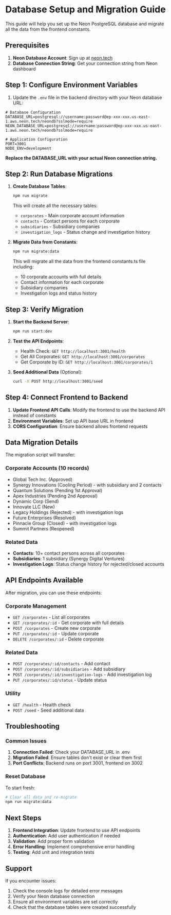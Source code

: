 # Database Setup and Migration Guide

This guide will help you set up the Neon PostgreSQL database and migrate all the data from the frontend constants.

## Prerequisites

1. **Neon Database Account**: Sign up at [neon.tech](https://neon.tech)
2. **Database Connection String**: Get your connection string from Neon dashboard

## Step 1: Configure Environment Variables

1. Update the `.env` file in the backend directory with your Neon database URL:

```env
# Database Configuration
DATABASE_URL=postgresql://username:password@ep-xxx-xxx.us-east-1.aws.neon.tech/neondb?sslmode=require
NEON_DATABASE_URL=postgresql://username:password@ep-xxx-xxx.us-east-1.aws.neon.tech/neondb?sslmode=require

# Application Configuration
PORT=3001
NODE_ENV=development
```

**Replace the DATABASE_URL with your actual Neon connection string.**

## Step 2: Run Database Migrations

1. **Create Database Tables**:
   ```bash
   npm run migrate
   ```
   This will create all the necessary tables:
   - `corporates` - Main corporate account information
   - `contacts` - Contact persons for each corporate
   - `subsidiaries` - Subsidiary companies
   - `investigation_logs` - Status change and investigation history

2. **Migrate Data from Constants**:
   ```bash
   npm run migrate:data
   ```
   This will migrate all the data from the frontend constants.ts file including:
   - 10 corporate accounts with full details
   - Contact information for each corporate
   - Subsidiary companies
   - Investigation logs and status history

## Step 3: Verify Migration

1. **Start the Backend Server**:
   ```bash
   npm run start:dev
   ```

2. **Test the API Endpoints**:
   - Health Check: `GET http://localhost:3001/health`
   - Get All Corporates: `GET http://localhost:3001/corporates`
   - Get Corporate by ID: `GET http://localhost:3001/corporates/1`

3. **Seed Additional Data** (Optional):
   ```bash
   curl -X POST http://localhost:3001/seed
   ```

## Step 4: Connect Frontend to Backend

1. **Update Frontend API Calls**: Modify the frontend to use the backend API instead of constants
2. **Environment Variables**: Set up API base URL in frontend
3. **CORS Configuration**: Ensure backend allows frontend requests

## Data Migration Details

The migration script will transfer:

### Corporate Accounts (10 records)
- Global Tech Inc. (Approved)
- Synergy Innovations (Cooling Period) - with subsidiary and 2 contacts
- Quantum Solutions (Pending 1st Approval)
- Apex Industries (Pending 2nd Approval)
- Dynamic Corp (Send)
- Innovate LLC (New)
- Legacy Holdings (Rejected) - with investigation logs
- Future Enterprises (Resolved)
- Pinnacle Group (Closed) - with investigation logs
- Summit Partners (Reopened)

### Related Data
- **Contacts**: 10+ contact persons across all corporates
- **Subsidiaries**: 1 subsidiary (Synergy Digital Ventures)
- **Investigation Logs**: Status change history for rejected/closed accounts

## API Endpoints Available

After migration, you can use these endpoints:

### Corporate Management
- `GET /corporates` - List all corporates
- `GET /corporates/:id` - Get corporate with full details
- `POST /corporates` - Create new corporate
- `PUT /corporates/:id` - Update corporate
- `DELETE /corporates/:id` - Delete corporate

### Related Data
- `POST /corporates/:id/contacts` - Add contact
- `POST /corporates/:id/subsidiaries` - Add subsidiary
- `POST /corporates/:id/investigation-logs` - Add investigation log
- `PUT /corporates/:id/status` - Update status

### Utility
- `GET /health` - Health check
- `POST /seed` - Seed additional data

## Troubleshooting

### Common Issues

1. **Connection Failed**: Check your DATABASE_URL in .env
2. **Migration Failed**: Ensure tables don't exist or clear them first
3. **Port Conflicts**: Backend runs on port 3001, frontend on 3002

### Reset Database

To start fresh:
```bash
# Clear all data and re-migrate
npm run migrate:data
```

## Next Steps

1. **Frontend Integration**: Update frontend to use API endpoints
2. **Authentication**: Add user authentication if needed
3. **Validation**: Add proper form validation
4. **Error Handling**: Implement comprehensive error handling
5. **Testing**: Add unit and integration tests

## Support

If you encounter issues:
1. Check the console logs for detailed error messages
2. Verify your Neon database connection
3. Ensure all environment variables are set correctly
4. Check that the database tables were created successfully
